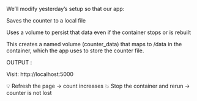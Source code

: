 We’ll modify yesterday’s setup so that our app:

Saves the counter to a local file

Uses a volume to persist that data even if the container stops or is rebuilt

This creates a named volume (counter_data) that maps to /data in the container, which the app uses to store the counter file.


OUTPUT :


Visit: http://localhost:5000

💡 Refresh the page → count increases
💥 Stop the container and rerun → counter is not lost
